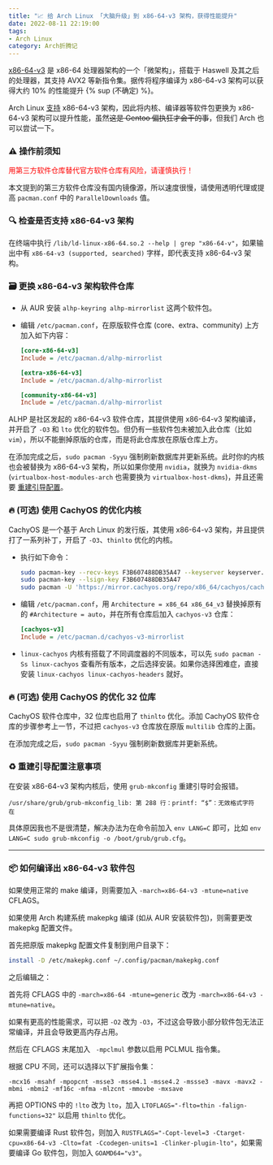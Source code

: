 ```yaml
---
title: "📈 给 Arch Linux 「大脑升级」到 x86-64-v3 架构，获得性能提升"
date: 2022-08-11 22:19:00
tags:
- Arch Linux
category: Arch折腾记
---
```


[x86-64-v3](https://en.wikipedia.org/wiki/X86-64#Microarchitecture_levels) 是 x86-64 处理器架构的一个「微架构」，搭载于 Haswell 及其之后的处理器，其支持 AVX2 等新指令集。据传将程序编译为 x86-64-v3 架构可以获得大约 10% 的性能提升 {% sup (不确定) %}。

Arch Linux [支持](https://gitlab.archlinux.org/archlinux/rfcs/-/blob/master/rfcs/0002-march.rst) x86-64-v3 架构，因此将内核、编译器等软件包更换为 x86-64-v3 架构可以提升性能，虽然~~这是 Gentoo 偏执狂才会干的事~~，但我们 Arch 也可以尝试一下。

<!--more-->

### ⚠️ 操作前须知

<font color="red">用第三方软件仓库替代官方软件仓库有风险，请谨慎执行！</font>

本文提到的第三方软件仓库没有国内镜像源，所以速度很慢，请使用透明代理或提高 `pacman.conf` 中的 `ParallelDownloads` 值。

### 🔍 检查是否支持 x86-64-v3 架构

在终端中执行 `/lib/ld-linux-x86-64.so.2 --help | grep "x86-64-v"`，如果输出中有 `x86-64-v3 (supported, searched)` 字样，即代表支持 x86-64-v3 架构。

### 🗃️ 更换 x86-64-v3 架构软件仓库

- 从 AUR 安装 `alhp-keyring alhp-mirrorlist` 这两个软件包。

- 编辑 `/etc/pacman.conf`，在原版软件仓库 (core、extra、community) 上方加入如下内容：

  ```ini
  [core-x86-64-v3]
  Include = /etc/pacman.d/alhp-mirrorlist
  
  [extra-x86-64-v3]
  Include = /etc/pacman.d/alhp-mirrorlist
  
  [community-x86-64-v3]
  Include = /etc/pacman.d/alhp-mirrorlist
  ```

ALHP 是社区发起的 x86-64-v3 软件仓库，其提供使用 x86-64-v3 架构编译，并开启了 `-O3` 和 `lto` 优化的软件包。但仍有一些软件包未被加入此仓库（比如 `vim`），所以不能删掉原版的仓库，而是将此仓库放在原版仓库上方。

在添加完成之后，`sudo pacman -Syyu` 强制刷新数据库并更新系统。此时你的内核也会被替换为 x86-64-v3 架构，所以如果你使用 `nvidia`，就换为 `nvidia-dkms` (`virtualbox-host-modules-arch` 也需要换为 `virtualbox-host-dkms`)，并且还需要 [重建引导配置](#♻️-重建引导配置注意事项)。

### 🔥 (可选) 使用 CachyOS 的优化内核

CachyOS 是一个基于 Arch Linux 的发行版，其使用 x86-64-v3 架构，并且提供打了一系列补丁，开启了 `-O3`、`thinlto` 优化的内核。

- 执行如下命令：

  ```bash
  sudo pacman-key --recv-keys F3B607488DB35A47 --keyserver keyserver.ubuntu.com
  sudo pacman-key --lsign-key F3B607488DB35A47
  sudo pacman -U 'https://mirror.cachyos.org/repo/x86_64/cachyos/cachyos-keyring-2-1-any.pkg.tar.zst' 'https://mirror.cachyos.org/repo/x86_64/cachyos/cachyos-v3-mirrorlist-13-1-any.pkg.tar.zst'
  ```

- 编辑 `/etc/pacman.conf`，用 `Architecture = x86_64 x86_64_v3` 替换掉原有的 `#Architecture = auto`，并在所有仓库后加入 `cachyos-v3` 仓库：

  ```ini
  [cachyos-v3]
  Include = /etc/pacman.d/cachyos-v3-mirrorlist
  ```

- `linux-cachyos` 内核有搭载了不同调度器的不同版本，可以先 `sudo pacman -Ss linux-cachyos` 查看所有版本，之后选择安装。如果你选择困难症，直接安装 `linux-cachyos linux-cachyos-headers` 就好。

### 🔥 (可选) 使用 CachyOS 的优化 32 位库

CachyOS 软件仓库中，32 位库也启用了 `thinlto` 优化。添加 CachyOS 软件仓库的步骤参考上一节，不过把 `cachyos-v3` 仓库放在原版 `multilib` 仓库的上面。

在添加完成之后，`sudo pacman -Syyu` 强制刷新数据库并更新系统。

### ♻️ 重建引导配置注意事项

在安装 x86-64-v3 架构内核后，使用 `grub-mkconfig` 重建引导时会报错。

```
/usr/share/grub/grub-mkconfig_lib: 第 288 行：printf: “$”：无效格式字符
在
```

具体原因我也不是很清楚，解决办法为在命令前加入 `env LANG=C` 即可，比如 `env LANG=C sudo grub-mkconfig -o /boot/grub/grub.cfg`。

---

### 📦 如何编译出 x86-64-v3 软件包

如果使用正常的 make 编译，则需要加入 `-march=x86-64-v3 -mtune=native` CFLAGS。

如果使用 Arch 构建系统 makepkg 编译 (如从 AUR 安装软件包)，则需要更改 makepkg 配置文件。

首先把原版 makepkg 配置文件复制到用户目录下：

```bash
install -D /etc/makepkg.conf ~/.config/pacman/makepkg.conf
```

之后编辑之：

首先将 CFLAGS 中的 `-march=x86-64 -mtune=generic` 改为 `-march=x86-64-v3 -mtune=native`。

如果有更高的性能需求，可以把 `-O2` 改为 `-O3`，不过这会导致小部分软件包无法正常编译，并且会导致更高内存占用。

然后在 CFLAGS 末尾加入 ` -mpclmul` 参数以启用 PCLMUL 指令集。

根据 CPU 不同，还可以选择以下扩展指令集：

```
-mcx16 -msahf -mpopcnt -msse3 -msse4.1 -msse4.2 -mssse3 -mavx -mavx2 -mbmi -mbmi2 -mf16c -mfma -mlzcnt -mmovbe -mxsave
```

再把 OPTIONS 中的 `!lto` 改为 `lto`，加入 `LTOFLAGS="-flto=thin -falign-functions=32"` 以启用 `thinlto` 优化。

如果需要编译 Rust 软件包，则加入 `RUSTFLAGS="-Copt-level=3 -Ctarget-cpu=x86-64-v3 -Clto=fat -Ccodegen-units=1 -Clinker-plugin-lto"`，如果需要编译 Go 软件包，则加入 `GOAMD64="v3"`。